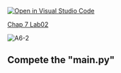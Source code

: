 [![Open in Visual Studio Code](https://classroom.github.com/assets/open-in-vscode-c66648af7eb3fe8bc4f294546bfd86ef473780cde1dea487d3c4ff354943c9ae.svg)](https://classroom.github.com/online_ide?assignment_repo_id=8775401&assignment_repo_type=AssignmentRepo)

[Chap 7 Lab02](https://docs.google.com/presentation/d/16Lg15We_18LVyquswkjr61CDRxR3O9uaTISKX7v8thc/edit#slide=id.g114ede88c96_0_264)

![A6-2](https://nimbus-screenshots.s3.amazonaws.com/s/52aa8155c1159f6495e15dfe12a4bfa2.png)

## Compete the "main.py"
